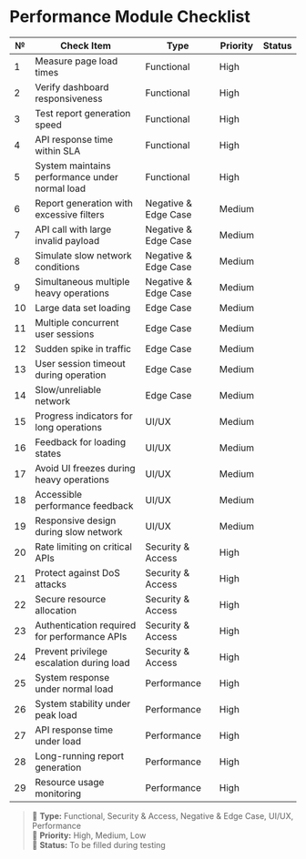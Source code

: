 # Performance Module Checklist

| №  | Check Item                                              | Type                   | Priority | Status |
|----|----------------------------------------------------------|------------------------|----------|--------|
| 1  | Measure page load times                                | Functional             | High     |        |
| 2  | Verify dashboard responsiveness                        | Functional             | High     |        |
| 3  | Test report generation speed                           | Functional             | High     |        |
| 4  | API response time within SLA                           | Functional             | High     |        |
| 5  | System maintains performance under normal load         | Functional             | High     |        |
| 6  | Report generation with excessive filters                | Negative & Edge Case   | Medium   |        |
| 7  | API call with large invalid payload                     | Negative & Edge Case   | Medium   |        |
| 8  | Simulate slow network conditions                        | Negative & Edge Case   | Medium   |        |
| 9  | Simultaneous multiple heavy operations                  | Negative & Edge Case   | Medium   |        |
| 10 | Large data set loading                                  | Edge Case              | Medium   |        |
| 11 | Multiple concurrent user sessions                       | Edge Case              | Medium   |        |
| 12 | Sudden spike in traffic                                 | Edge Case              | Medium   |        |
| 13 | User session timeout during operation                   | Edge Case              | Medium   |        |
| 14 | Slow/unreliable network                                  | Edge Case              | Medium   |        |
| 15 | Progress indicators for long operations                 | UI/UX                  | Medium   |        |
| 16 | Feedback for loading states                             | UI/UX                  | Medium   |        |
| 17 | Avoid UI freezes during heavy operations                | UI/UX                  | Medium   |        |
| 18 | Accessible performance feedback                         | UI/UX                  | Medium   |        |
| 19 | Responsive design during slow network                   | UI/UX                  | Medium   |        |
| 20 | Rate limiting on critical APIs                          | Security & Access      | High     |        |
| 21 | Protect against DoS attacks                             | Security & Access      | High     |        |
| 22 | Secure resource allocation                              | Security & Access      | High     |        |
| 23 | Authentication required for performance APIs            | Security & Access      | High     |        |
| 24 | Prevent privilege escalation during load                | Security & Access      | High     |        |
| 25 | System response under normal load                       | Performance            | High     |        |
| 26 | System stability under peak load                        | Performance            | High     |        |
| 27 | API response time under load                            | Performance            | High     |        |
| 28 | Long-running report generation                          | Performance            | High     |        |
| 29 | Resource usage monitoring                               | Performance            | High     |        |

> 🔹 **Type:** Functional, Security & Access, Negative & Edge Case, UI/UX, Performance  
> 🔸 **Priority:** High, Medium, Low  
> 🔘 **Status:** To be filled during testing